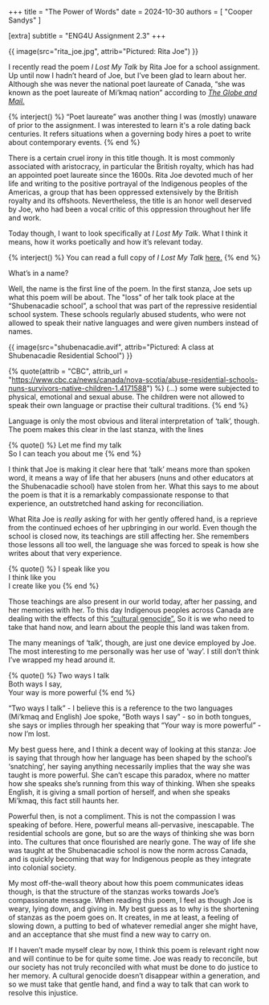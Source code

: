 +++
title = "The Power of Words"
date = 2024-10-30
authors = [ "Cooper Sandys" ]

[extra]
subtitle = "ENG4U Assignment 2.3"
+++

{{ image(src="rita_joe.jpg", attrib="Pictured: Rita Joe") }}

I recently read the poem <i>I Lost My Talk</i> by Rita Joe for a school assignment. Up until now I hadn’t heard of Joe, but I’ve been glad to learn about her. Although she was never the national poet laureate of Canada, “she was known as the poet laureate of Mi’kmaq nation” according to <a href="https://www.theglobeandmail.com/arts/mikmaq-poet-laureate-rita-joe-dead-at-75/article20394848/"><i>The Globe and Mail.</i></a>

{% interject() %}
“Poet laureate” was another thing I was (mostly) unaware of prior to the assignment. I was interested to learn it's a role dating back centuries. It refers situations when a governing body hires a poet to write about contemporary events.
{% end %}

There is a certain cruel irony in this title though. It is most commonly associated with aristocracy, in particular the British royalty, which has had an appointed poet laureate since the 1600s. Rita Joe devoted much of her life and writing to the positive portrayal of the Indigenous peoples of the Americas, a group that has been oppressed extensively by the British royalty and its offshoots. Nevertheless, the title is an honor well deserved by Joe, who had been a vocal critic of this oppression throughout her life and work.  

Today though, I want to look specifically at <i>I Lost My Talk</i>. What I think it means, how it works poetically and how it’s relevant today.
 
{% interject() %}
You can read a full copy of <i>I Lost My Talk</i> <a href="https://poetryinvoice.ca/read/poems/i-lost-my-talk">here.</a> 
{% end %}

What’s in a name?

Well, the name is the first line of the poem. In the first stanza, Joe sets up what this poem will be about. The "loss" of her talk took place at the “Shubenacadie school”, a school that was part of the repressive residential school system. These schools regularly abused students, who were not allowed to speak their native languages and were given numbers instead of names.

{{ image(src="shubenacadie.avif", attrib="Pictured: A class at Shubenacadie Residential School") }}

{% quote(attrib = "CBC", attrib_url = "https://www.cbc.ca/news/canada/nova-scotia/abuse-residential-schools-nuns-survivors-native-children-1.4171588") %}
(...) some were subjected to physical, emotional and sexual abuse. The children were not allowed to speak their own language or practise their cultural traditions. 
{% end %}

Language is only the most obvious and literal interpretation of ‘talk’, though. The poem makes this clear in the last stanza, with the lines 

{% quote() %}
Let me find my talk<br/>
So I can teach you about me
{% end %}

I think that Joe is making it clear here that ‘talk’ means more than spoken word, it means a way of life that her abusers (nuns and other educators at the Shubenacadie school) have stolen from her. What this says to me about the poem is that it is a remarkably compassionate response to that experience, an outstretched hand asking for reconciliation. 

What Rita Joe is <i>really</i> asking for with her gently offered hand, is a reprieve from the continued echoes of her upbringing in our world. Even though the school is closed now, its teachings are still affecting her. She remembers those lessons all too well, the language she was forced to speak is how she writes about that very experience.

{% quote() %}
I speak like you<br/>
I think like you<br/>
I create like you
{% end %}

Those teachings are also present in our world today, after her passing, and her memories with her. To this day Indigenous peoples across Canada are dealing with the effects of this <a href="https://www.cbc.ca/news/politics/residential-schools-findings-point-to-cultural-genocide-commission-chair-says-1.3093580">“cultural genocide”.</a> So it is we who need to take that hand now, and learn about the people this land was taken from.

The many meanings of ‘talk’, though, are just one device employed by Joe. The most interesting to me personally was her use of ‘way’. I still don’t think I’ve wrapped my head around it.

{% quote() %}
Two ways I talk<br/>
Both ways I say,<br/>
Your way is more powerful
{% end %}

“Two ways I talk” - I believe this is a reference to the two languages (Mi’kmaq and English) Joe spoke, “Both ways I say” - so in both tongues, she says or implies through her speaking that “Your way is more powerful” - now I’m lost.

My best guess here, and I think a decent way of looking at this stanza: Joe is saying that through how her language has been shaped by the school’s ‘snatching’, her saying anything necessarily implies that the way she was taught is more powerful. She can’t escape this paradox, where no matter how she speaks she’s running from this way of thinking. When she speaks English, it is giving a small portion of herself, and when she speaks Mi’kmaq, this fact still haunts her.

Powerful then, is not a compliment. This is not the compassion I was speaking of before. Here, powerful means all-pervasive, inescapable. The residential schools are gone, but so are the ways of thinking she was born into. The cultures that once flourished are nearly gone. The way of life she was taught at the Shubenacadie school is now the norm across Canada, and is quickly becoming that way for Indigenous people as they integrate into colonial society.

My most off-the-wall theory about how this poem communicates ideas though, is that the structure of the stanzas works towards Joe’s compassionate message. When reading this poem, I feel as though Joe is weary, lying down, and giving in. My best guess as to why is the shortening of stanzas as the poem goes on. It creates, in me at least, a feeling of slowing down, a putting to bed of whatever remedial anger she might have, and an acceptance that she must find a new way to carry on.

If I haven’t made myself clear by now, I think this poem is relevant right now and will continue to be for quite some time. Joe was ready to reconcile, but our society has not truly reconciled with what must be done to do justice to her memory. A cultural genocide doesn’t disappear within a generation, and so we must take that gentle hand, and find a way to talk that can work to resolve this injustice.
